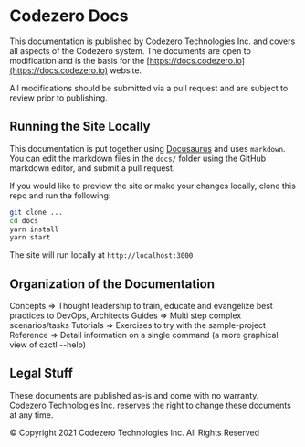 # Codezero Docs

This documentation is published by Codezero Technologies Inc. and covers all aspects of the Codezero system. The documents are open to modification and is the basis for the [https://docs.codezero.io](https://docs.codezero.io) website.

All modifications should be submitted via a pull request and are subject to review prior to publishing.

## Running the Site Locally

This documentation is put together using [Docusaurus](docusaurus.io) and uses `markdown`. You can edit the markdown files in the `docs/` folder using the GitHub markdown editor, and submit a pull request.

If you would like to preview the site or make your changes locally, clone this repo and run the following:

```bash
git clone ...
cd docs
yarn install
yarn start

```

The site will run locally at `http://localhost:3000`

## Organization of the Documentation

Concepts => Thought leadership to train, educate and evangelize best practices to DevOps, Architects
Guides => Multi step complex scenarios/tasks
Tutorials => Exercises to try with the sample-project
Reference => Detail information on a single command (a more graphical view of czctl <command> --help)

## Legal Stuff

These documents are published as-is and come with no warranty. Codezero Technologies Inc. reserves the right to change these documents at any time.

© Copyright 2021 Codezero Technologies Inc. All Rights Reserved

